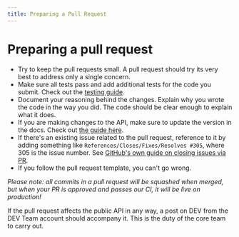 ```yaml
---
title: Preparing a Pull Request
---
```


# Preparing a pull request

- Try to keep the pull requests small. A pull request should try its very best
  to address only a single concern.
- Make sure all tests pass and add additional tests for the code you submit.
  Check out the [testing guide](/tests).
- Document your reasoning behind the changes. Explain why you wrote the code in
  the way you did. The code should be clear enough to explain what it does.
- If you are making changes to the API, make sure to update the version in the
  docs. Check out [the guide here](/contributing_api).
- If there's an existing issue related to the pull request, reference to it by
  adding something like `References/Closes/Fixes/Resolves #305`, where 305 is
  the issue number. See
  [GitHub's own guide on closing issues via PR](https://github.com/blog/1506-closing-issues-via-pull-requests).
- If you follow the pull request template, you can't go wrong.

_Please note: all commits in a pull request will be squashed when merged, but
when your PR is approved and passes our CI, it will be live on production!_

If the pull request affects the public API in any way, a post on DEV from the
DEV Team account should accompany it. This is the duty of the core team to carry
out.

